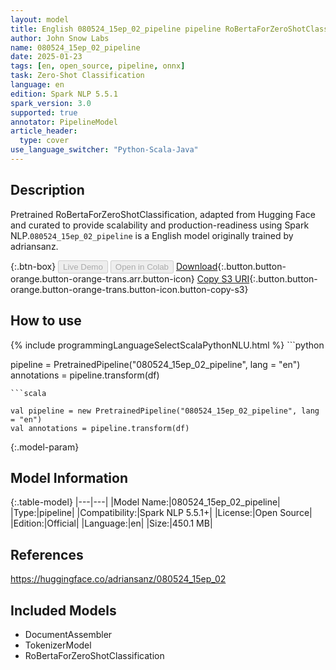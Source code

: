 ```yaml
---
layout: model
title: English 080524_15ep_02_pipeline pipeline RoBertaForZeroShotClassification from adriansanz
author: John Snow Labs
name: 080524_15ep_02_pipeline
date: 2025-01-23
tags: [en, open_source, pipeline, onnx]
task: Zero-Shot Classification
language: en
edition: Spark NLP 5.5.1
spark_version: 3.0
supported: true
annotator: PipelineModel
article_header:
  type: cover
use_language_switcher: "Python-Scala-Java"
---
```


## Description

Pretrained RoBertaForZeroShotClassification, adapted from Hugging Face and curated to provide scalability and production-readiness using Spark NLP.`080524_15ep_02_pipeline` is a English model originally trained by adriansanz.

{:.btn-box}
<button class="button button-orange" disabled>Live Demo</button>
<button class="button button-orange" disabled>Open in Colab</button>
[Download](https://s3.amazonaws.com/auxdata.johnsnowlabs.com/public/models/080524_15ep_02_pipeline_en_5.5.1_3.0_1737659496488.zip){:.button.button-orange.button-orange-trans.arr.button-icon}
[Copy S3 URI](s3://auxdata.johnsnowlabs.com/public/models/080524_15ep_02_pipeline_en_5.5.1_3.0_1737659496488.zip){:.button.button-orange.button-orange-trans.button-icon.button-copy-s3}

## How to use



<div class="tabs-box" markdown="1">
{% include programmingLanguageSelectScalaPythonNLU.html %}
```python

pipeline = PretrainedPipeline("080524_15ep_02_pipeline", lang = "en")
annotations =  pipeline.transform(df)   

```
```scala

val pipeline = new PretrainedPipeline("080524_15ep_02_pipeline", lang = "en")
val annotations = pipeline.transform(df)

```
</div>

{:.model-param}
## Model Information

{:.table-model}
|---|---|
|Model Name:|080524_15ep_02_pipeline|
|Type:|pipeline|
|Compatibility:|Spark NLP 5.5.1+|
|License:|Open Source|
|Edition:|Official|
|Language:|en|
|Size:|450.1 MB|

## References

https://huggingface.co/adriansanz/080524_15ep_02

## Included Models

- DocumentAssembler
- TokenizerModel
- RoBertaForZeroShotClassification